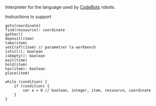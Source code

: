 Interpreter for the language used by [CodeBots](https://github.com/zaidschouwey98/CodeBots) robots.

Instructions to support
```
goto(coordinate)
find(ressource): coordinate
gather()
deposit(item)
take(item)
setCraft(item) // parametrer la workbench
isFull(): boolean
isEmpty(): boolean
wait(time)
hold(item)
has(item): boolean
place(item)

while (condition) {
    if (condition) {  
        var a = 0 // boolean, integer, item, ressource, coordinate
    }
}
```
